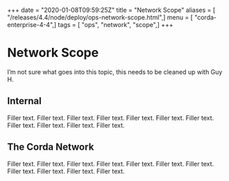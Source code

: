 +++
date = "2020-01-08T09:59:25Z"
title = "Network Scope"
aliases = [ "/releases/4.4/node/deploy/ops-network-scope.html",]
menu = [ "corda-enterprise-4-4",]
tags = [ "ops", "network", "scope",]
+++


# Network Scope

I’m not sure what goes into this topic, this needs to be cleaned up with Guy H.


## Internal

Filler text. Filler text. Filler text. Filler text. Filler text. Filler text. Filler text. Filler text. Filler text. Filler text. Filler text.


## The Corda Network

Filler text. Filler text. Filler text. Filler text. Filler text. Filler text. Filler text. Filler text. Filler text. Filler text. Filler text.


